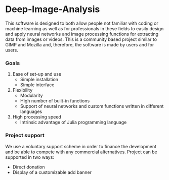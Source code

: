 # Deep-Image-Analysis
This software is designed to both allow people not familiar with coding or machine learning as well as for professionals in these fields to easily design and apply neural networks and image processing functions for extracting data from images or videos.
This is a community based project similar to GIMP and Mozilla and, therefore, the software is made by users and for users.

### Goals
1. Ease of set-up and use
      - Simple installation
      - Simple interface
2. Flexibility
      - Modularity
      - High number of built-in functions
      - Support of neural networks and custom functions written in different languages
3. High processing speed
      - Intrinsic advantage of Julia programming language

### Project support
We use a voluntary support scheme in order to finance the development and be able to compete with any commercial alternatives. 
Project can be supported in two ways:
   - Direct donation
   - Display of a customizable add banner
